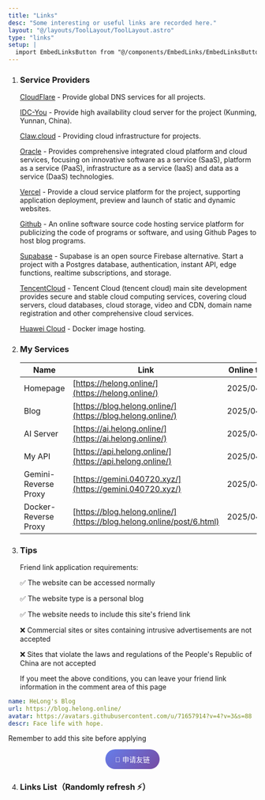 ```yaml
---
title: "Links"
desc: "Some interesting or useful links are recorded here."
layout: "@/layouts/ToolLayout/ToolLayout.astro"
type: "links"
setup: |
  import EmbedLinksButton from "@/components/EmbedLinks/EmbedLinksButton.astro";
---
```


<script src='/assets/js/fas.js' crossorigin='anonymous'></script>

<link rel="stylesheet" type="text/css" href="https:////at.alicdn.com/t/c/font_4902778_qnbxgtmm4i9.css">

1. ### Service Providers

    <i class="fa-brands fa-cloudflare"></i> [CloudFlare](https://www.cloudflare.com/zh-cn/) - Provide global DNS services for all projects.
    
    <i class="fa-solid fa-cloud"></i> [IDC-You](https://idcyou.cn/) - Provide high availability cloud server for the project (Kunming, Yunnan, China).
    
    <i class="iconfont icon-paw-claws"></i> [Claw.cloud](https://claw.cloud/) - Providing cloud infrastructure for projects.
    
    <i class="fa-solid fa-server"></i> [Oracle](https://www.oracle.com/) - Provides comprehensive integrated cloud platform and cloud services, focusing on innovative software as a service (SaaS), platform as a service (PaaS), infrastructure as a service (IaaS) and data as a service (DaaS) technologies.
    
    <i class="fa-solid fa-square-caret-up"></i> [Vercel](https://vercel.com/) - Provide a cloud service platform for the project, supporting application deployment, preview and launch of static and dynamic websites.
    
    <i class="fa-brands fa-github"></i> [Github](https://github.com/) - An online software source code hosting service platform for publicizing the code of programs or software, and using Github Pages to host blog programs.

    <i class="fa-solid fa-database"></i> [Supabase](https://supabase.com/) - Supabase is an open source Firebase alternative. Start a project with a Postgres database, authentication, instant API, edge functions, realtime subscriptions, and storage.

    <i class="iconfont icon-tengxunyun"></i> [TencentCloud](https://cloud.tencent.com/) - Tencent Cloud (tencent cloud) main site development provides secure and stable cloud computing services, covering cloud servers, cloud databases, cloud storage, video and CDN, domain name registration and other comprehensive cloud services.

    <i class="iconfont icon-huawei"></i> [Huawei Cloud](https://huaweicloud.com/) - Docker image hosting.

    

    

2. ### My Services

    |  Name  | Link  | Online time |
    |  ----  |  ----  | ---- |
    |  Homepage  | [https://helong.online/](https://helong.online/) | 2025/04/25 |
    |  Blog  | [https://blog.helong.online/](https://blog.helong.online/) | 2025/04/25 |
    |  AI Server  | [https://ai.helong.online/](https://ai.helong.online/) | 2025/04/25 |
    |  My API  | [https://api.helong.online/](https://api.helong.online/) | 2025/04/20 |
    |  Gemini-Reverse Proxy  | [https://gemini.040720.xyz/](https://gemini.040720.xyz/) | 2025/04/19 |
    |  Docker-Reverse Proxy  | [https://blog.helong.online/](https://blog.helong.online/post/6.html) | 2025/04/20 |


3. ### Tips

    Friend link application requirements:

    ✅ The website can be accessed normally

    ✅ The website type is a personal blog

    ✅ The website needs to include this site's friend link

    ❌ Commercial sites or sites containing intrusive advertisements are not accepted

    ❌ Sites that violate the laws and regulations of the People's Republic of China are not accepted

    If you meet the above conditions, you can leave your friend link information in the comment area of ​​this page

```yaml
name: HeLong's Blog
url: https://blog.helong.online/
avatar: https://avatars.githubusercontent.com/u/71657914?v=4?v=3&s=88
descr: Face life with hope.
```
Remember to add this site before applying

<div style="text-align: center; margin: 10px 0;">
  <button id="backup-links-btn" style="background: linear-gradient(135deg, #667eea 0%, #764ba2 100%); color: white; border: none; padding: 10px 20px; border-radius: 25px; cursor: pointer; font-size: 14px;" data-links-url="http://localhost:3000/embed">
    🔗 申请友链
  </button>
</div>

<script>
document.addEventListener('DOMContentLoaded', function() {
  const backupBtn = document.getElementById('backup-links-btn');
  if (backupBtn) {
    backupBtn.addEventListener('click', function() {
      const url = this.getAttribute('data-links-url');
      window.open(url, '_blank', 'width=800,height=600,scrollbars=yes,resizable=yes');
    });
  }
});
</script>


4. ### Links List（Randomly refresh ⚡️）